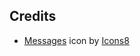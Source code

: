 ## Credits
- <a target="_blank" href="https://icons8.com/icon/GT6L6Gn3DzSA/messages">Messages</a> icon by <a target="_blank" href="https://icons8.com">Icons8</a>